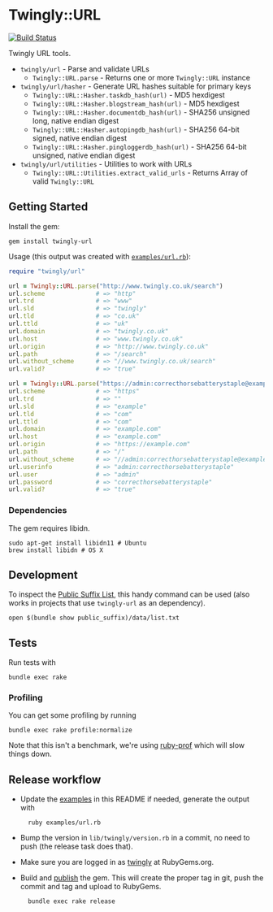 # Twingly::URL

[![Build Status](https://travis-ci.org/twingly/twingly-url.svg?branch=master)](https://travis-ci.org/twingly/twingly-url)

Twingly URL tools.

* `twingly/url` - Parse and validate URLs
    * `Twingly::URL.parse` - Returns one or more `Twingly::URL` instance
* `twingly/url/hasher` - Generate URL hashes suitable for primary keys
    * `Twingly::URL::Hasher.taskdb_hash(url)` - MD5 hexdigest
    * `Twingly::URL::Hasher.blogstream_hash(url)` - MD5 hexdigest
    * `Twingly::URL::Hasher.documentdb_hash(url)` - SHA256 unsigned long, native endian digest
    * `Twingly::URL::Hasher.autopingdb_hash(url)` - SHA256 64-bit signed, native endian digest
    * `Twingly::URL::Hasher.pingloggerdb_hash(url)` - SHA256 64-bit unsigned, native endian digest
* `twingly/url/utilities` - Utilities to work with URLs
    * `Twingly::URL::Utilities.extract_valid_urls` - Returns Array of valid `Twingly::URL`

## Getting Started

Install the gem:

    gem install twingly-url

Usage (this output was created with [`examples/url.rb`][examples]):

```ruby
require "twingly/url"

url = Twingly::URL.parse("http://www.twingly.co.uk/search")
url.scheme              # => "http"
url.trd                 # => "www"
url.sld                 # => "twingly"
url.tld                 # => "co.uk"
url.ttld                # => "uk"
url.domain              # => "twingly.co.uk"
url.host                # => "www.twingly.co.uk"
url.origin              # => "http://www.twingly.co.uk"
url.path                # => "/search"
url.without_scheme      # => "//www.twingly.co.uk/search"
url.valid?              # => "true"

url = Twingly::URL.parse("https://admin:correcthorsebatterystaple@example.com/")
url.scheme              # => "https"
url.trd                 # => ""
url.sld                 # => "example"
url.tld                 # => "com"
url.ttld                # => "com"
url.domain              # => "example.com"
url.host                # => "example.com"
url.origin              # => "https://example.com"
url.path                # => "/"
url.without_scheme      # => "//admin:correcthorsebatterystaple@example.com/"
url.userinfo            # => "admin:correcthorsebatterystaple"
url.user                # => "admin"
url.password            # => "correcthorsebatterystaple"
url.valid?              # => "true"
```

### Dependencies

The gem requires libidn.

    sudo apt-get install libidn11 # Ubuntu
    brew install libidn # OS X

## Development

To inspect the [Public Suffix List], this handy command can be used (also works in projects that use `twingly-url` as an dependency).

    open $(bundle show public_suffix)/data/list.txt

[Public Suffix List]: https://github.com/weppos/publicsuffix-ruby

## Tests

Run tests with

    bundle exec rake

### Profiling

You can get some profiling by running

    bundle exec rake profile:normalize

Note that this isn't a benchmark, we're using [ruby-prof] which will slow things down.

## Release workflow

* Update the [examples] in this README if needed, generate the output with

        ruby examples/url.rb

* Bump the version in `lib/twingly/version.rb` in a commit, no need to push (the release task does that).

* Make sure you are logged in as [twingly][twingly-rubygems] at RubyGems.org.

* Build and [publish](http://guides.rubygems.org/publishing/) the gem. This will create the proper tag in git, push the commit and tag and upload to RubyGems.

        bundle exec rake release

[twingly-rubygems]: https://rubygems.org/profiles/twingly
[ruby-prof]: http://ruby-prof.rubyforge.org/
[examples]: examples/url.rb

